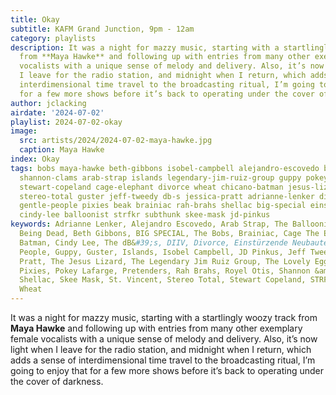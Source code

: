 ```yaml
---
title: Okay
subtitle: KAFM Grand Junction, 9pm - 12am
category: playlists
description: It was a night for mazzy music, starting with a startlingly woozy track
  from **Maya Hawke** and following up with entries from many other exemplary female
  vocalists with a unique sense of melody and delivery. Also, it’s now light when
  I leave for the radio station, and midnight when I return, which adds a sense of
  interdimensional time travel to the broadcasting ritual, I’m going to enjoy that
  for a few more shows before it’s back to operating under the cover of darkness.
author: jclacking
airdate: '2024-07-02'
playlist: 2024-07-02-okay
image:
  src: artists/2024/2024-07-02-maya-hawke.jpg
  caption: Maya Hawke
index: Okay
tags: bobs maya-hawke beth-gibbons isobel-campbell alejandro-escovedo being-dead lovely-eggs
  shannon-clams arab-strap islands legendary-jim-ruiz-group guppy pokey-lafarge royel-otis
  stewart-copeland cage-elephant divorce wheat chicano-batman jesus-lizard pretenders
  stereo-total guster jeff-tweedy db-s jessica-pratt adrianne-lenker diiv st-vincent
  gentle-people pixies beak brainiac rah-brahs shellac big-special einsturzende-neubauten
  cindy-lee balloonist strfkr subthunk skee-mask jd-pinkus
keywords: Adrianne Lenker, Alejandro Escovedo, Arab Strap, The Balloonist, Beak&gt;,
  Being Dead, Beth Gibbons, BIG SPECIAL, The Bobs, Brainiac, Cage The Elephant, Chicano
  Batman, Cindy Lee, The dB&#39;s, DIIV, Divorce, Einstürzende Neubauten, The Gentle
  People, Guppy, Guster, Islands, Isobel Campbell, JD Pinkus, Jeff Tweedy, Jessica
  Pratt, The Jesus Lizard, The Legendary Jim Ruiz Group, The Lovely Eggs, Maya Hawke,
  Pixies, Pokey Lafarge, Pretenders, Rah Brahs, Royel Otis, Shannon &amp; the Clams,
  Shellac, Skee Mask, St. Vincent, Stereo Total, Stewart Copeland, STRFKR, Subthunk,
  Wheat
---
```

It was a night for mazzy music, starting with a startlingly woozy track from **Maya Hawke** and following up with entries from many other exemplary female vocalists with a unique sense of melody and delivery. Also, it’s now light when I leave for the radio station, and midnight when I return, which adds a sense of interdimensional time travel to the broadcasting ritual, I’m going to enjoy that for a few more shows before it’s back to operating under the cover of darkness.
